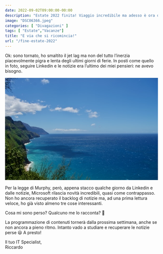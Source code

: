 ```yaml
---
date: 2022-09-02T09:00:00-00:00
description: "Estate 2022 finita! Viaggio incredibile ma adesso è ora di tornare a parlare di tantissime novità uscite in queste settimane!"
image: "DSC06366.jpeg"
categories: [ "Divagazioni" ]
tags: [ "Estate","Vacanze"]
title: "E via che si ricomincia!"
url: "/fine-estate-2022"
---
```

Ok: sono tornato, ho smaltito il jet lag ma non del tutto l’inerzia piacevolmente pigra e lenta degli ultimi giorni di ferie. In posti come quello in foto, seguire Linkedin e le notizie era l’ultimo dei miei pensieri: ne avevo bisogno.

![Hawaii](DSC06366.jpeg)

Per la legge di Murphy, però, appena stacco qualche giorno da Linkedin e dalle notizie, Microsoft rilascia novità incredibili, quasi come contrappasso. Non ho ancora recuperato il backlog di notizie ma, ad una prima lettura veloce, ho già visto almeno tre cose interessanti.

Cosa mi sono perso? Qualcuno me lo racconta? 🤣

La programmazione di contenuti tornerà dalla prossima settimana, anche se non ancora a pieno ritmo. Intanto vado a studiare e recuperare le notizie perse 😃 A presto!

Il tuo IT Specialist,  
Riccardo